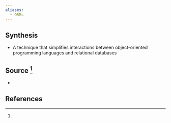 ```yaml
---
aliases:
  - ORMs
---
```

## Synthesis
- A technique that simplifies interactions between object-oriented programming languages and relational databases
## Source [^1]
- 
## References

[^1]: